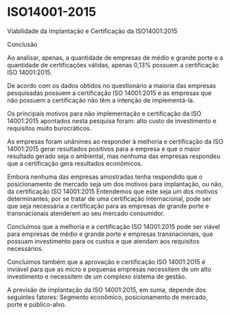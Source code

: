 # ISO14001-2015
Viabilidade da Implantação e Certificação da ISO14001:2015

Conclusão

Ao analisar, apenas, a quantidade de empresas de médio e grande porte e a quantidade de certificações válidas,
apenas 0,13% possuem a certificação ISO 14001:2015.

De acordo com os dados obtidos no questionário a maioria das empresas pesquisadas possuem a certificação ISO 14001:2015
e as empresas que não possuem a certificação não têm a intenção de implementá-la.

Os principais motivos para não implementação e certificação da ISO 14001:2015 apontados nesta pesquisa foram:
alto custo de investimento e requisitos muito burocráticos.

As empresas foram unânimes ao responder à melhoria e certificação da ISO 14001:2015
gerar resultados positivos para a empresa e que o maior resultado gerado seja o ambiental,
mas nenhuma das empresas respondeu que a certificação gera resultados econômicos.

Embora nenhuma das empresas amostradas tenha respondido que o posicionamento de mercado seja um dos motivos para implantação,
ou não, da certificação ISO 14001:2015
Entendemos que este seja um dos motivos determinantes; por se tratar de uma certificação internacional,
pode ser que seja necessária a certificação para as empresas de grande porte e transnacionais atenderem ao seu mercado consumidor.

Concluímos que a melhoria e a certificação ISO 14001:2015
pode ser viável para empresas de médio e grande porte e empresas transnacionais,
que possuam investimento para os custos e que atendam aos requisitos necessários.

Concluímos também que a aprovação e certificação ISO 14001:2015 é inviável
para que as micro e pequenas empresas necessitem de um alto investimento e necessitem de um complexo sistema de gestão.

A previsão de implantação da ISO 14001:2015, em suma, depende dos seguintes fatores:
Segmento econômico, posicionamento de mercado, porte e público-alvo.

